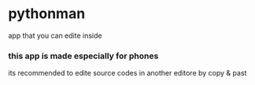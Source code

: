 # pythonman
app that you can edite inside 
### this app is made especially for phones
its recommended to edite source codes in another editore by copy & past
